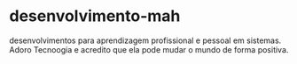 # desenvolvimento-mah
desenvolvimentos para aprendizagem profissional e pessoal em sistemas.
Adoro Tecnoogia e acredito que ela pode mudar o mundo de forma positiva.
